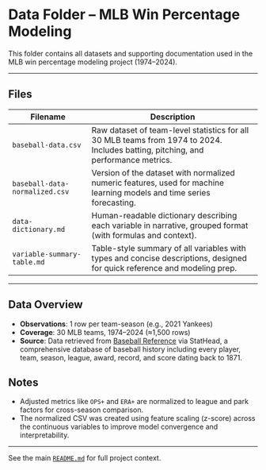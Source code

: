 # Data Folder – MLB Win Percentage Modeling

This folder contains all datasets and supporting documentation used in the MLB win percentage modeling project (1974–2024).

---

## Files

| Filename | Description |
|----------|-------------|
| `baseball-data.csv` | Raw dataset of team-level statistics for all 30 MLB teams from 1974 to 2024. Includes batting, pitching, and performance metrics. |
| `baseball-data-normalized.csv` | Version of the dataset with normalized numeric features, used for machine learning models and time series forecasting. |
| `data-dictionary.md` | Human-readable dictionary describing each variable in narrative, grouped format (with formulas and context). |
| `variable-summary-table.md` | Table-style summary of all variables with types and concise descriptions, designed for quick reference and modeling prep. |

---

## Data Overview

- **Observations**: 1 row per team-season (e.g., 2021 Yankees)
- **Coverage**: 30 MLB teams, 1974–2024 (≈1,500 rows)
- **Source**: Data retrieved from [Baseball Reference](https://www.baseball-reference.com/) via StatHead, a comprehensive database of baseball history including every player, team, season, league, award, record, and score dating back to 1871.

## Notes

- Adjusted metrics like `OPS+` and `ERA+` are normalized to league and park factors for cross-season comparison.
- The normalized CSV was created using feature scaling (z-score) across the continuous variables to improve model convergence and interpretability.

---

 See the main [`README.md`](../README.md) for full project context.
